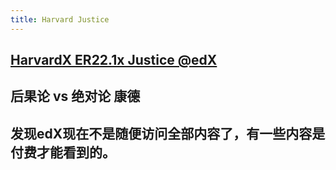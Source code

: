 ```yaml
---
title: Harvard Justice
---
```


## [HarvardX ER22.1x Justice @edX](https://courses.edx.org/courses/course-v1:HarvardX+ER22.1x+3T2020/course/)
## 后果论 vs 绝对论 康德
## 发现edX现在不是随便访问全部内容了，有一些内容是付费才能看到的。
